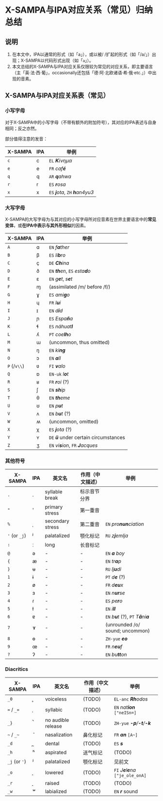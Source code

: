 # X-SAMPA与IPA对应关系（常见）归纳总结

## 说明

1. 在本文中，IPA以通常的形式（如「a」），或以被/ /扩起的形式（如「/a/」）出现；X-SAMPA以代码形式出现（如「`a`」）。
2. 本文总结的X-SAMPA与IPA对应关系仅限较为常见的对应关系，即主要语言（主「英·法·西·葡」，occasionally还包括「德·阿·北欧诸语·希·俄·etc.」）中出现的音素。

## X-SAMPA与IPA对应关系表（常见）

### 小写字母

对于X-SAMPA中的小写字母（不带有额外的附加符号），其对应的IPA表述与自身相同；反之亦然。

部分值得注意的发音：

| X-SAMPA	| IPA 	| 举例 |
| -------	| ----- | ---- |
| `c`		| c 	| `EL` ***Κ**ίνημα* |
| `e`		| e		| `FR` *caf**é*** |
| `q`		| q		| `AR` ***q**ahwa* |
| `r`		| r		| `ES` ***r**osa* |
| `x`		| x		| `ES` ***j**ota*, `ZH` ***h**an4yu3* |

### 大写字母

X-SAMPA的大写字母为与其对应的小写字母所对应音素在世界主要语言中的**常见变体**，或**在IPA中表示与其外形相似**的因素。

| X-SAMPA 		| IPA 	| 举例 			|
| ------------- | ----- | ----------------- |
| `A` 			| ɑ		| `EN` *f**a**ther* 	|
| `B` 			| β 	| `ES` *li**b**ro* 	|
| `C` 			| ç		| `DE` ***Ch**ina*		|
| `D`			| ð 	| `EN` ***th**en*, `ES` *esta**d**o* |
| `E` 			| ɛ 	| `EN` *g**e**t*, *s**e**t* |
| `F` 			| ɱ		| (assimilated /m/ before /f/) |
| `G`			| ɣ		| `ES` *ami**g**o* |
| `H`			| ɥ 	| `FR` *l**u**i* |
| `I`			| ɪ		| `EN` *d**i**d* |
| `J`			| ɲ		| `ES` *Espa**ñ**a* |
| `K`			| ɬ		| `ES` *náhuat**l*** |
| `L`			| ʎ		| `PT` *coe**lh**o* |
| `M`			| ɯ		| (uncommon, thus omitted) |
| `N`			| ŋ		| `EN` *ki**ng*** |
| `O`			| ɔ		| `EN` ***a**ll*	|
| `P` (/`v\\`)	| ʋ		| `FI` ***v**alo* |
| `Q`			| ɒ		| `EN-uk` *l**o**t* |
| `R`			| ʁ		| `FR` ***r**oi* (?) |
| `S`			| ʃ		| `EN` ***sh**ip* |
| `T`			| θ		| `EN` ***th**eme* |
| `U`			| ʊ		| `EN` *p**u**t* |
| `V`			| ʌ		| `EN` *b**u**t* (?) |
| `W`			| ʍ		| (uncommon, omitted) |
| `X`			| χ		| `ES` ***j**ota* (?) |
| `Y`			| ʏ		| `DE` ***ü*** under certain circumstances |
| `Z`			| ʒ		| `EN` *vi**s**ion*, `FR` ***J**acques* |

### 其他符号

| X-SAMPA		| IPA	| 英文名			| 作用（中文描述）	| 举例 |
| --------- | --- | ---------- | ---------------- | ---- |
| `.`			| .		| syllable break	| 标示音节分界	|	|
| `"`			| '		| primary stress	| 第一重音		|	|
| `%`			| ˌ		| secondary stress	| 第二重音		| `EN` *pro**nun**ciation* |
| `'` (or `_j`)	| ʲ		| palatalized		| 颚化标记		| `RU` *z**j**emlja* |
| `:`			| ː		| long				| 长音标记		|	|
| `@`			| ə		| -					| -				| `EN` ***a** boy* |
| `{`			| æ		| -					| -				| `EN` *tr**a**p* |
| `}`			| ʉ		| -					| -				| `RU` _lj**u**di_ |
| `1`			| ɨ		| -					| -				| `PT` _d**e**_ (?) |
| `2`			| ø		| -					| -				| `FR` _d**eu**x_	|
| `3`			| ɜ		| -					| -				| `EN` _n**ur**se_ |
| `4`			| ɾ		| -					| -				| `ES` _pe**r**o_ |
| `5`			| ɫ		| -					| -				| `EN` _i**ll**_ |
| `6`			| ɐ		| -					| -				| `EN` _b**u**t_ (?), `PT` _T**â**ni**a**_ |
| `7`			| ɤ		| -					| -				| (unrounded /o/ sound; uncommon) |
| `8`			| ɵ		| -					| -				| `ZH-yue` _**eo**_ |
| `9`			| œ		| -					| -				| `FR` _n**eu**f_ |
| `?`			| ʔ		| -					| -				| `EN` _bu**tt**on_ |

### Diacritics

| X-SAMPA		| IPA	| 英文名		| 作用（中文描述）	| 举例 |
| --------- | --- | ---------- | ---------------- | ---- |
| `_0`			| ̥ 	| voiceless		| (TODO)			| `EL-anc` _**Rh**odos_ |
| `=` / `_=`	| ̩		| syllabic		| (TODO)			| `EN` _nat**ion**_ `["neISn=]` |
| `_}`			| ̚		| no audible release | (TODO)		| `ZH-yue` _**-p**/**-t**/**-k**_ |
| `~` / `_~`	| ̃		| nasalization	| 鼻化标记			| `FR` _**an**_ `[A~]` |
| `_d`			| ̪		| dental		| (TODO)			| `ES` _**s**_ |
| `_h`			| ʰ		| aspirated		| 送气标记			| (TODO)	|
| `_j` (or `'`)	| ʲ		| palatalized | 颚化标记			| 见前文	|
| `_o`			| ̞		| lowered		| (TODO)			| `FI` _J**e**l**e**na_ `["je_ole_onA]` |
| `_r`			| ̝		| raised		| (TODO)			| (TODO) |
| `_w`			| ʷ		| labialized	| (TODO)			| `EN` _**r**_ sound |
